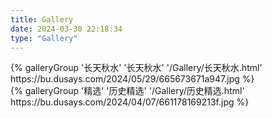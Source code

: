 ```yaml
---
title: Gallery
date: 2024-03-30 22:18:34
type: "Gallery"
---
```


<div class="gallery-group-main">
{% galleryGroup '长天秋水' '长天秋水' '/Gallery/长天秋水.html' https://bu.dusays.com/2024/05/29/665673671a947.jpg %}
</div>

<div class="gallery-group-main">
{% galleryGroup '精选' '历史精选' '/Gallery/历史精选.html' https://bu.dusays.com/2024/04/07/661178169213f.jpg %}
</div>


